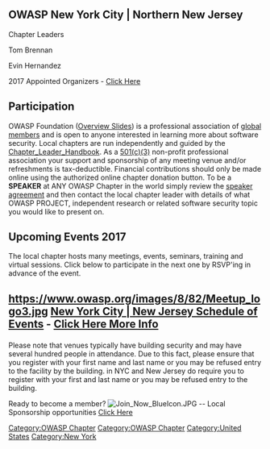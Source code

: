 ## OWASP New York City | Northern New Jersey

Chapter Leaders

Tom Brennan

Evin Hernandez

2017 Appointed Organizers - [Click
Here](https://www.meetup.com/owaspnycnj/members/?op=leaders)

## Participation

OWASP Foundation ([Overview
Slides](https://docs.google.com/a/owasp.org/presentation/d/10wi1EWFCPZwCpkB6qZaBNN8mR2XfQs8sLxcj9SCsP6c/edit?usp=sharing))
is a professional association of [global members](Membership "wikilink")
and is open to anyone interested in learning more about software
security. Local chapters are run independently and guided by the
[Chapter_Leader_Handbook](Chapter_Leader_Handbook "wikilink"). As a
[501(c)(3)](About_OWASP "wikilink") non-profit professional association
your support and sponsorship of any meeting venue and/or refreshments is
tax-deductible. Financial contributions should only be made online using
the authorized online chapter donation button. To be a <b>SPEAKER</b> at
ANY OWASP Chapter in the world simply review the [speaker
agreement](Speaker_Agreement "wikilink") and then contact the local
chapter leader with details of what OWASP PROJECT, independent research
or related software security topic you would like to present on.

## Upcoming Events 2017

The local chapter hosts many meetings, events, seminars, training and
virtual sessions. Click below to participate in the next one by RSVP'ing
in advance of the event.

<h2>

[<https://www.owasp.org/images/8/82/Meetup_logo3.jpg>](https://www.meetup.com/owaspnycnj/)
[New York City | New Jersey Schedule of
Events](https://www.meetup.com/owaspnyc/) - [Click Here More
Info](https://www.meetup.com/nymjcsc/)

</h2>

Please note that venues typically have building security and may have
several hundred people in attendance. Due to this fact, please ensure
that you register with your first name and last name or you may be
refused entry to the facility by the building. in NYC and New Jersey do
require you to register with your first and last name or you may be
refused entry to the building.

Ready to become a member?
![Join_Now_BlueIcon.JPG](Join_Now_BlueIcon.JPG
"Join_Now_BlueIcon.JPG") -- Local Sponsorship opportunities [Click
Here](https://www.owasp.org/images/b/ba/NYC_Chapter_Sponsorship.pdf)

[Category:OWASP Chapter](Category:OWASP_Chapter "wikilink")
[Category:OWASP Chapter](Category:OWASP_Chapter "wikilink")
[Category:United States](Category:United_States "wikilink")
[Category:New York](Category:New_York "wikilink")